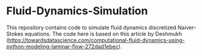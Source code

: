 # Fluid-Dynamics-Simulation

This repository contains code to simulate fluid dynamics discretized Naiver-Stokes equations. The code here is based on this article by Deshmukh (https://towardsdatascience.com/computational-fluid-dynamics-using-python-modeling-laminar-flow-272dad1ebec).
